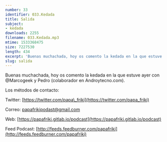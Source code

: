 ```yaml
---
number: 33
identifier: 033.Kedada
title: Salida
subject:
- kedada
downloads: 2255
filename: 033.Kedada.mp3
mtime: 1533368475
size: 7227530
length: 434
excerpt: 'Buenas muchachada, hoy os comento la kedada en la que estuve ayer con @Marcogeek y Pedro (colaborador en Androytecno.com).  '
slug: salida
---
```

Buenas muchachada, hoy os comento la kedada en la que estuve ayer con @Marcogeek y Pedro (colaborador en Androytecno.com).

Los métodos de contacto:

Twitter: [https://twitter.com/papa\_friki](https://twitter.com/papa_friki)

Correo: [papafrikipodast@gmail.com](https://archive.org/details/papafrikipodast@gmail.com)

Web: [https://papafriki.gitlab.io/podcast](https://papafriki.gitlab.io/podcast)

Feed Podcast: [http://feeds.feedburner.com/papafriki](http://feeds.feedburner.com/papafriki)
